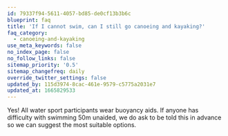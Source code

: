 ```yaml
---
id: 79337f94-5611-4057-bd85-de0cf13b3b6c
blueprint: faq
title: 'If I cannot swim, can I still go canoeing and kayaking?'
faq_category:
  - canoeing-and-kayaking
use_meta_keywords: false
no_index_page: false
no_follow_links: false
sitemap_priority: '0.5'
sitemap_changefreq: daily
override_twitter_settings: false
updated_by: 115d3974-8cac-461e-9579-c5775a2031e7
updated_at: 1665829533
---
```

Yes! All water sport participants wear buoyancy aids. If anyone has difficulty with swimming 50m unaided, we do ask to be told this in advance so we can suggest the most suitable options.